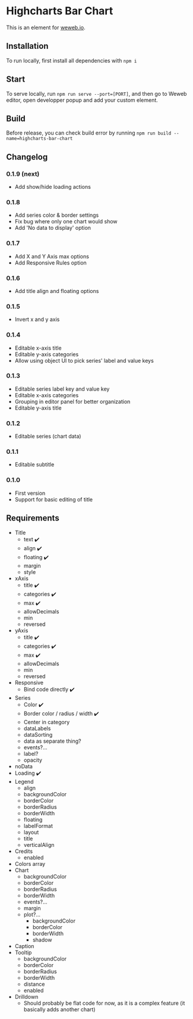# Highcharts Bar Chart

This is an element for [weweb.io](https://www.weweb.io/).

## Installation

To run locally, first install all dependencies with `npm i`

## Start

To serve locally, run `npm run serve --port=[PORT]`, and then go to Weweb editor, open developper popup and add your custom element.

## Build

Before release, you can check build error by running `npm run build --name=highcharts-bar-chart`

## Changelog

### 0.1.9 (next)

- Add show/hide loading actions

### 0.1.8

- Add series color & border settings
- Fix bug where only one chart would show
- Add 'No data to display' option

### 0.1.7

- Add X and Y Axis max options
- Add Responsive Rules option

### 0.1.6

- Add title align and floating options

### 0.1.5

- Invert x and y axis

### 0.1.4

- Editable x-axis title
- Editable y-axis categories
- Allow using object UI to pick series' label and value keys

### 0.1.3

- Editable series label key and value key
- Editable x-axis categories
- Grouping in editor panel for better organization
- Editable y-axis title

### 0.1.2

- Editable series (chart data)

### 0.1.1

- Editable subtitle

### 0.1.0

- First version
- Support for basic editing of title

## Requirements

- Title
  - text ✔️
  - align ✔️
  - floating ✔️
  - margin
  - style
- xAxis
  - title ✔️
  - categories ✔️
  - max ✔️
  - allowDecimals
  - min
  - reversed
- yAxis
  - title ✔️
  - categories ✔️
  - max ✔️
  - allowDecimals
  - min
  - reversed
- Responsive
  - Bind code directly ✔️
- Series
  - Color ✔️
  - Border color / radius / width ✔️
  - Center in category
  - dataLabels
  - dataSorting
  - data as separate thing?
  - events?...
  - label?
  - opacity
- noData
- Loading ✔️
- Legend
  - align
  - backgroundColor
  - borderColor
  - borderRadius
  - borderWidth
  - floating
  - labelFormat
  - layout
  - title
  - verticalAlign
- Credits
  - enabled
- Colors array
- Chart
  - backgroundColor
  - borderColor
  - borderRadius
  - borderWidth
  - events?...
  - margin
  - plot?...
    - backgroundColor
    - borderColor
    - borderWidth
    - shadow
- Caption
- Tooltip
  - backgroundColor
  - borderColor
  - borderRadius
  - borderWidth
  - distance
  - enabled
- Drilldown
  - Should probably be flat code for now, as it is a complex feature (it basically adds another chart)
